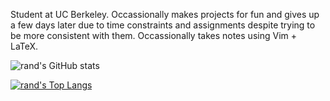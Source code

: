 Student at UC Berkeley. Occassionally makes projects for fun and gives up a few days later due to time constraints and assignments despite trying to be more consistent with them. Occassionally takes notes using Vim + LaTeX.

![rand's GitHub stats](https://github-readme-stats.vercel.app/api?username=evesdropper&theme=github_dark&show_icons=true)

[![rand's Top Langs](https://github-readme-stats.vercel.app/api/top-langs/?username=evesdropper)](https://github.com/anuraghazra/github-readme-stats&theme=github_dark)
<!---
randomrevised/randomrevised is a ✨ special ✨ repository because its `README.md` (this file) appears on your GitHub profile.
You can click the Preview link to take a look at your changes.
--->
